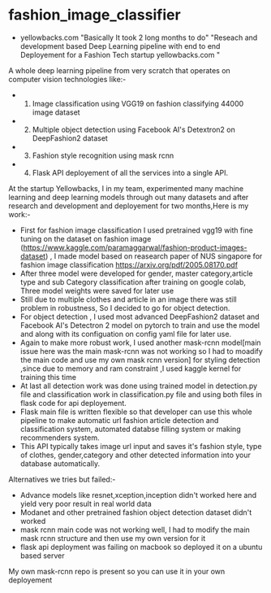 # fashion_image_classifier
- yellowbacks.com
"Basically It took 2 long months to do"
"Reseach and development based Deep Learning pipeline with end to end Deployement for a Fashion Tech startup yellowbacks.com "


A whole deep learning pipeline from very scratch that operates on computer vision technologies like:-
- 1. Image classification using VGG19 on fashion classifying 44000 image dataset
- 2. Multiple object detection using Facebook AI's Detextron2 on DeepFashion2 dataset
- 3. Fashion style recognition using mask rcnn
- 4. Flask API deployement of all the services into a single API.

At the startup Yellowbacks, I in my team, experimented many machine learning and deep learning models through out
many datasets and after research and development and deployement for two months,Here is my work:-
- First for fashion image classification I used pretrained vgg19 with fine tuning on the dataset on fashion image (https://www.kaggle.com/paramaggarwal/fashion-product-images-dataset)
, I made model based on reasearch paper of NUS singapore for fashion image classification https://arxiv.org/pdf/2005.08170.pdf
- After three model were developed for gender, master category,article type and sub Category classification after training on google colab, Three model weights were saved for later use
- Still due to multiple clothes and article in an image there was still problem in robustness, So I decided to go for object detection.
- For object detection , I used most advanced DeepFashion2 dataset and Facebook AI's Detectron 2 model on pytorch to train and use the model and along with its configuation on config yaml file for later use.
- Again to make more robust work, I used another mask-rcnn model[main issue here was the main mask-rcnn was not working so I had to moadify the main code and use my own mask rcnn version] for styling detection ,since due to memory and ram constraint ,I used kaggle kernel for training this time
- At last all detection work was done using trained model in detection.py file and classification work in classification.py file and using both files in flask code for api deployement.
- Flask main file is written flexible so that developer can use this whole pipeline to make automatic url fashion article detection and classification system, automated databse filling system or making recommenders system.
- This API typically takes image url input and saves it's fashion style, type of clothes, gender,category and other detected information into your database automatically.

Alternatives we tries but failed:-
- Advance models like resnet,xception,inception didn't worked here and yield very poor result in real world data
- Modanet and other pretrained fashion object detection dataset didn't worked
- mask rcnn main code was not working well, I had to modify the main mask rcnn structure and then use my own version for it
- flask api deployment was failing on macbook so deployed it on a ubuntu based server

My own mask-rcnn repo is present so you can use it in your own deployement
